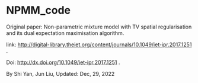# NPMM_code

Original paper: Non-parametric mixture model with TV spatial regularisation and its dual expectation maximisation algorithm.

link: http://digital-library.theiet.org/content/journals/10.1049/iet-ipr.2017.1251 .

Doi: http://dx.doi.org/10.1049/iet-ipr.2017.1251 .

By Shi Yan, Jun Liu, 
Updated: Dec, 29, 2022